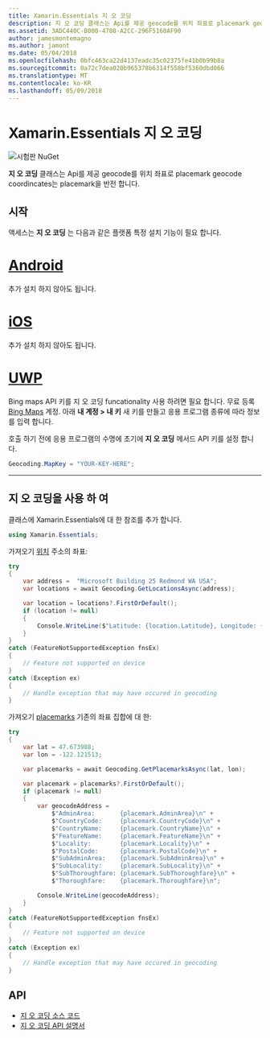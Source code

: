 ```yaml
---
title: Xamarin.Essentials 지 오 코딩
description: 지 오 코딩 클래스는 Api를 제공 geocode를 위치 좌표로 placemark geocode coordincates는 placemark을 반전 합니다.
ms.assetid: 3ADC440C-B000-4708-A2CC-296F5160AF90
author: jamesmontemagno
ms.author: jamont
ms.date: 05/04/2018
ms.openlocfilehash: 0bfc463ca22d4137eadc35c02375fe41b0b99b8a
ms.sourcegitcommit: 0a72c7dea020b965378b6314f558bf5360dbd066
ms.translationtype: MT
ms.contentlocale: ko-KR
ms.lasthandoff: 05/09/2018
---
```

# <a name="xamarinessentials-geocoding"></a>Xamarin.Essentials 지 오 코딩

![시험판 NuGet](~/media/shared/pre-release.png)

**지 오 코딩** 클래스는 Api를 제공 geocode를 위치 좌표로 placemark geocode coordincates는 placemark을 반전 합니다.

## <a name="getting-started"></a>시작

액세스는 **지 오 코딩** 는 다음과 같은 플랫폼 특정 설치 기능이 필요 합니다.

# <a name="androidtabandroid"></a>[Android](#tab/android)

추가 설치 하지 않아도 됩니다.

# <a name="iostabios"></a>[iOS](#tab/ios)

추가 설치 하지 않아도 됩니다.

# <a name="uwptabuwp"></a>[UWP](#tab/uwp)

Bing maps API 키를 지 오 코딩 funcationality 사용 하려면 필요 합니다. 무료 등록 [Bing Maps](https://www.bingmapsportal.com/) 계정. 아래 **내 계정 > 내 키** 새 키를 만들고 응용 프로그램 종류에 따라 정보를 입력 합니다.

호출 하기 전에 응용 프로그램의 수명에 초기에 **지 오 코딩** 메서드 API 키를 설정 합니다.

```csharp
Geocoding.MapKey = "YOUR-KEY-HERE";
```

-----

## <a name="using-geocoding"></a>지 오 코딩을 사용 하 여

클래스에 Xamarin.Essentials에 대 한 참조를 추가 합니다.

```csharp
using Xamarin.Essentials;
```

가져오기 [위치](xref:Xamarin.Essentials.Location) 주소의 좌표:

```csharp
try
{
    var address =  "Microsoft Building 25 Redmond WA USA";
    var locations = await Geocoding.GetLocationsAsync(address);

    var location = locations?.FirstOrDefault();
    if (location != null)
    {
        Console.WriteLine($"Latitude: {location.Latitude}, Longitude: {location.Longitude}");
    }
}
catch (FeatureNotSupportedException fnsEx)
{
    // Feature not supported on device
}
catch (Exception ex)
{
    // Handle exception that may have occured in geocoding
}
```

가져오기 [placemarks](xref:Xamarin.Essentials.Placemark) 기존의 좌표 집합에 대 한:

```csharp
try
{
    var lat = 47.673988;
    var lon = -122.121513;

    var placemarks = await Geocoding.GetPlacemarksAsync(lat, lon);

    var placemark = placemarks?.FirstOrDefault();
    if (placemark != null)
    {
        var geocodeAddress =
            $"AdminArea:       {placemark.AdminArea}\n" +
            $"CountryCode:     {placemark.CountryCode}\n" +
            $"CountryName:     {placemark.CountryName}\n" +
            $"FeatureName:     {placemark.FeatureName}\n" +
            $"Locality:        {placemark.Locality}\n" +
            $"PostalCode:      {placemark.PostalCode}\n" +
            $"SubAdminArea:    {placemark.SubAdminArea}\n" +
            $"SubLocality:     {placemark.SubLocality}\n" +
            $"SubThoroughfare: {placemark.SubThoroughfare}\n" +
            $"Thoroughfare:    {placemark.Thoroughfare}\n";

        Console.WriteLine(geocodeAddress);
    }
}
catch (FeatureNotSupportedException fnsEx)
{
    // Feature not supported on device
}
catch (Exception ex)
{
    // Handle exception that may have occured in geocoding
}
```

## <a name="api"></a>API

- [지 오 코딩 소스 코드](https://github.com/xamarin/Essentials/tree/master/Essentials/Geocoding)
- [지 오 코딩 API 설명서](xref:Xamarin.Essentials.Geocoding)
